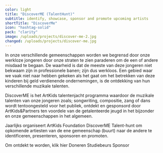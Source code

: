 ```yaml
---
color: light
title: "DiscoverME (TalentHunt)"
subtitle: identify, showcase, sponsor and promote upcoming artists
shortTitle: "DiscoverMe"
icon: "hashtag-solid"
pack: "clarity"
image: /uploads/projects/discover-me-2.jpg
changed: /uploads/projects/discover-me.jpg
---
```

In onze verschillende gemeenschappen worden we begrensd door onze werkloze jongeren door onze straten te zien paraderen om de een of andere misdaad te begaan. De waarheid is dat de meeste van deze jongeren niet bekwaam zijn in professionele banen; zijn dus werkloos. Een gebied waar we vaak niet naar hebben gekeken als het gaat om het betrekken van deze kinderen bij geld verdienende ondernemingen, is de ontdekking van hun verschillende muzikale talenten.

DiscoverME is het ArtKids talentenjacht programma waardoor de muzikale talenten van onze jongeren zoals; songwriting, compositie, zang of dans wordt tentoongesteld voor het publiek, ontdekt en gesponsord door ArtKids&Partners ten voordele van de getalenteerde jeugd in het bijzonder en onze gemeenschappen in het algemeen.

Jaarlijks organiseert ArtKids Foundation DiscoverME Talent-hunt om opkomende artiesten van de ene gemeenschap (buurt) naar de andere te identificeren, presenteren, sponsoren en promoten.

Om ontdekt te worden, klik hier
Doneren
Studiebeurs
Sponsor